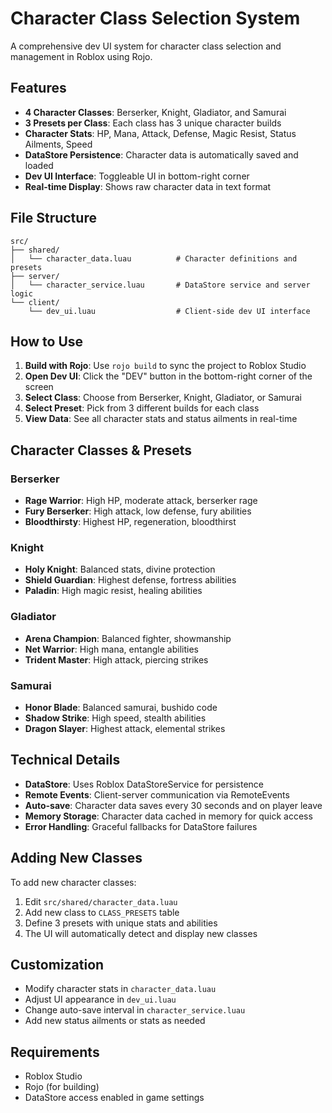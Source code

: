 # Character Class Selection System

A comprehensive dev UI system for character class selection and management in Roblox using Rojo.

## Features

- **4 Character Classes**: Berserker, Knight, Gladiator, and Samurai
- **3 Presets per Class**: Each class has 3 unique character builds
- **Character Stats**: HP, Mana, Attack, Defense, Magic Resist, Status Ailments, Speed
- **DataStore Persistence**: Character data is automatically saved and loaded
- **Dev UI Interface**: Toggleable UI in bottom-right corner
- **Real-time Display**: Shows raw character data in text format

## File Structure

```
src/
├── shared/
│   └── character_data.luau          # Character definitions and presets
├── server/
│   └── character_service.luau       # DataStore service and server logic
└── client/
    └── dev_ui.luau                  # Client-side dev UI interface
```

## How to Use

1. **Build with Rojo**: Use `rojo build` to sync the project to Roblox Studio
2. **Open Dev UI**: Click the "DEV" button in the bottom-right corner of the screen
3. **Select Class**: Choose from Berserker, Knight, Gladiator, or Samurai
4. **Select Preset**: Pick from 3 different builds for each class
5. **View Data**: See all character stats and status ailments in real-time

## Character Classes & Presets

### Berserker
- **Rage Warrior**: High HP, moderate attack, berserker rage
- **Fury Berserker**: High attack, low defense, fury abilities
- **Bloodthirsty**: Highest HP, regeneration, bloodthirst

### Knight
- **Holy Knight**: Balanced stats, divine protection
- **Shield Guardian**: Highest defense, fortress abilities
- **Paladin**: High magic resist, healing abilities

### Gladiator
- **Arena Champion**: Balanced fighter, showmanship
- **Net Warrior**: High mana, entangle abilities
- **Trident Master**: High attack, piercing strikes

### Samurai
- **Honor Blade**: Balanced samurai, bushido code
- **Shadow Strike**: High speed, stealth abilities
- **Dragon Slayer**: Highest attack, elemental strikes

## Technical Details

- **DataStore**: Uses Roblox DataStoreService for persistence
- **Remote Events**: Client-server communication via RemoteEvents
- **Auto-save**: Character data saves every 30 seconds and on player leave
- **Memory Storage**: Character data cached in memory for quick access
- **Error Handling**: Graceful fallbacks for DataStore failures

## Adding New Classes

To add new character classes:

1. Edit `src/shared/character_data.luau`
2. Add new class to `CLASS_PRESETS` table
3. Define 3 presets with unique stats and abilities
4. The UI will automatically detect and display new classes

## Customization

- Modify character stats in `character_data.luau`
- Adjust UI appearance in `dev_ui.luau`
- Change auto-save interval in `character_service.luau`
- Add new status ailments or stats as needed

## Requirements

- Roblox Studio
- Rojo (for building)
- DataStore access enabled in game settings
